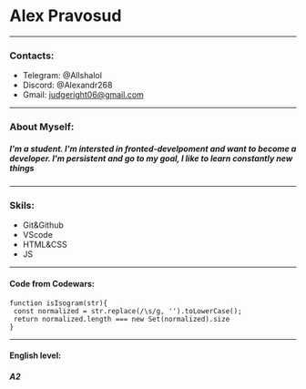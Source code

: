 # Alex Pravosud
--------------------------------
### Contacts: 
 * Telegram: @Allshalol
 * Discord: @Alexandr268
 * Gmail: judgeright06@gmail.com
--------------------------------
### About Myself:

##### I'm a student. I'm intersted in fronted-develpoment and want to become a developer. I'm persistent and go to my goal, I like to learn constantly new things
---------------------------------
### Skils:
* Git&Github
* VScode
* HTML&CSS
* JS
---------------------------------------------
#### Code from Codewars:

```
function isIsogram(str){
 const normalized = str.replace(/\s/g, '').toLowerCase();
 return normalized.length === new Set(normalized).size
}
```
-----------------------------------------
#### English level:
#### ***A2*** 
